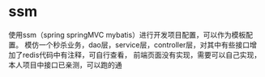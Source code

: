 # ssm
使用ssm（spring springMVC mybatis）进行开发项目配置，可以作为模板配置。
模仿一个秒杀业务，dao层，service层，controller层，对其中有些接口增加了redis代码中有注释，可自行查看，
前端页面没有实现，需要可以自己实现，本人项目中接口已亲测，可以跑的通
